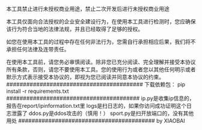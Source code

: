 本工具禁止进行未授权商业用途，禁止二次开发后进行未授权商业用途

本工具仅面向合法授权的企业安全建设行为，在使用本工具进行检测时，您应确保该行为符合当地的法律法规，并且已经取得了足够的授权。

如您在使用本工具的过程中存在任何非法行为，您需自行承担相应后果，我们将不承担任何法律及连带责任。

在使用本工具前，请您务必审慎阅读。除非您已充分阅读、完全理解并接受本协议所有条款，否则，请您不要使用本工具。您的使用行为或者您以其他任何明示或者默示方式表示接受本协议的，即视为您已阅读并同意本协议的约束。
#########################################
下载依赖包：
pip install -r requirements.txt
########################################
ip.py是收集ip信息的，报告在report/ipinformation.txt里
logs是扫日志的，如果你访问成功证明这个日志泄露了
ddos.py是ddos攻击的（慎用！）
sport.py是扫开放端口的，没有其他用处
#########################################
by XIAOBAI
